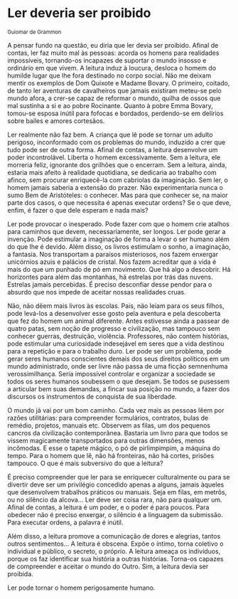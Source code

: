 # Ler deveria ser proibido
<small>Guiomar de Grammon</small>

A pensar fundo na questão, eu diria que ler devia ser proibido. Afinal de contas, ler faz muito
mal às pessoas: acorda os homens para realidades impossíveis, tornando-os incapazes de
suportar o mundo insosso e ordinário em que vivem. A leitura induz à loucura, desloca o
homem do humilde lugar que lhe fora destinado no corpo social. Não me deixam mentir os
exemplos de Dom Quixote e Madame Bovary. O primeiro, coitado, de tanto ler aventuras de
cavalheiros que jamais existiram meteu-se pelo mundo afora, a crer-se capaz de reformar o
mundo, quilha de ossos que mal sustinha a si e ao pobre Rocinante. Quanto à pobre Emma
Bovary, tomou-se esposa inútil para fofocas e bordados, perdendo-se em delírios sobre
bailes e amores cortesãos.

Ler realmente não faz bem. A criança que lê pode se tornar um adulto perigoso,
inconformado com os problemas do mundo, induzido a crer que tudo pode ser de outra
forma. Afinal de contas, a leitura desenvolve um poder incontrolável. Liberta o homem
excessivamente. Sem a leitura, ele morreria feliz, ignorante dos grilhões que o encerram.
Sem a leitura, ainda, estaria mais afeito à realidade quotidiana, se dedicaria ao trabalho
com afinco, sem procurar enriquecê-la com cabriolas da imaginação.
Sem ler, o homem jamais saberia a extensão do prazer. Não experimentaria nunca o
sumo Bem de Aristóteles: o conhecer. Mas para que conhecer se, na maior parte dos
casos, o que necessita é apenas executar ordens? Se o que deve, enfim, é fazer o que dele
esperam e nada mais?

Ler pode provocar o inesperado. Pode fazer com que o homem crie atalhos para
caminhos que devem, necessariamente, ser longos. Ler pode gerar a invenção. Pode
estimular a imaginação de forma a levar o ser humano além do que lhe é devido. Além
disso, os livros estimulam o sonho, a imaginação, a fantasia. Nos transportam a paraísos
misteriosos, nos fazem enxergar unicórnios azuis e palácios de cristal. Nos fazem acreditar
que a vida é mais do que um punhado de pó em movimento. Que há algo a descobrir. Há
horizontes para além das montanhas, há estrelas por trás das nuvens. Estrelas jamais
percebidas. É preciso desconfiar desse pendor para o absurdo que nos impede de aceitar
nossas realidades cruas.

Não, não dêem mais livros às escolas. Pais, não leiam para os seus filhos, pode
levá-los a desenvolver esse gosto pela aventura e pela descoberta que fez do homem um
animal diferente. Antes estivesse ainda a passear de quatro patas, sem noção de progresso
e civilização, mas tampouco sem conhecer guerras, destruição, violência. Professores, não
contem histórias, pode estimular uma curiosidade indesejável em seres que a vida destinou
para a repetição e para o trabalho duro.
Ler pode ser um problema, pode gerar seres humanos conscientes demais dos seus
direitos políticos em um mundo administrado, onde ser livre não passa de uma ficção semnenhuma verossimilhança.
Seria impossível controlar e organizar a sociedade se todos os
seres humanos soubessem o que desejam. Se todos se pusessem a articular bem suas
demandas, a fincar sua posição no mundo, a fazer dos discursos os instrumentos de
conquista de sua liberdade.

O mundo já vai por um bom caminho. Cada vez mais as pessoas lêem por razões
utilitárias: para compreender formulários, contratos, bulas de remédio, projetos, manuais
etc. Observem as filas, um dos pequenos cancros da civilização contemporânea. Bastaria
um livro para que todos se vissem magicamente transportados para outras dimensões,
menos incômodas. E esse o tapete mágico, o pó de pirlimpimpim, a máquina do tempo.
Para o homem que lê, não há fronteiras, não há cortes, prisões tampouco. O que é mais
subversivo do que a leitura?

É preciso compreender que ler para se enriquecer culturalmente ou para se divertir
deve ser um privilégio concedido apenas a alguns, jamais àqueles que desenvolvem
trabalhos práticos ou manuais. Seja em filas, em metrôs, ou no silêncio da alcova... Ler
deve ser coisa rara, não para qualquer um. Afinal de contas, a leitura é um poder, e o poder
é para poucos. Para obedecer não é preciso enxergar, o silêncio é a linguagem da
submissão. Para executar ordens, a palavra é inútil.

Além disso, a leitura promove a comunicação de dores e alegrias, tantos outros
sentimentos... A leitura é obscena. Expõe o íntimo, torna coletivo o individual e público, o
secreto, o próprio. A leitura ameaça os indivíduos, porque os faz identificar sua história a
outras histórias. Torna-os capazes de compreender e aceitar o mundo do Outro. Sim, a
leitura devia ser proibida.

Ler pode tornar o homem perigosamente humano.
